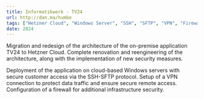 ```yaml
---
title: Informatikwerk - TV24
url: http://dan.ma/humbe
tags: ["Hetzner Cloud", "Windows Server", "SSH", "SFTP", "VPN", "Firewall", "Cloud Migration", "Architekturdesign", "Security", "Automatisierung", "Scrum/Agile"]
date: 2024
---
```


Migration and redesign of the architecture of the on-premise application TV24 to Hetzner Cloud. Complete renovation and reengineering of the architecture, along with the implementation of new security measures.

Deployment of the application on cloud-based Windows servers with secure customer access via the SSH-SFTP protocol. Setup of a VPN connection to protect data traffic and ensure secure remote access. Configuration of a firewall for additional infrastructure security.
